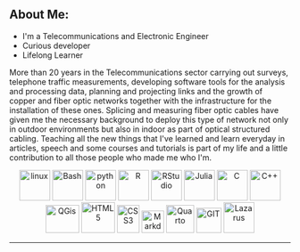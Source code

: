 ## About Me:
 
- I'm a Telecommunications and Electronic Engineer
- Curious developer
- Lifelong Learner

More than 20 years in the Telecommunications sector carrying out surveys, telephone traffic measurements, developing software tools for the analysis and processing data, planning and projecting links and the growth of copper and fiber optic networks together with the infrastructure for the installation of these ones.
Splicing and measuring fiber optic cables have given me the necessary background to deploy this type of network not only in outdoor environments but also in indoor as part of optical structured cabling.
Teaching all the new things that I've learned and learn everyday in articles, speech and some courses and tutorials is part of my life and a little contribution to all those people who made me who I'm.

<p align="center">
      <img src="https://www.vectorlogo.zone/logos/linux/linux-icon.svg" alt="linux" width="55" height="55"/>
      <img src="https://www.svgrepo.com/show/330523/gnubash.svg" alt="Bash" width="55" height="55"/> 
      <img src="https://www.vectorlogo.zone/logos/python/python-icon.svg" alt="python" width="55" height="55"/>
      <img src="https://www.r-project.org/logo/Rlogo.svg" alt="R" width="55" height="55"/>
      <img src="https://upload.wikimedia.org/wikipedia/commons/7/7d/Antu_rstudio.svg" alt="RStudio" width="55" height="55"/>
      <img src="https://www.svgrepo.com/show/349423/julia.svg" alt="Julia" width="55" height="55"/>
      <img src="https://upload.wikimedia.org/wikipedia/commons/thumb/1/18/C_Programming_Language.svg/380px-C_Programming_Language.svg.png?20201031132917" alt="C" width="55" height="55"/>
      <img src="https://raw.githubusercontent.com/isocpp/logos/master/cpp_logo.png" alt="C++" width="55" height="55"/>
      <img src="https://upload.wikimedia.org/wikipedia/commons/thumb/9/91/QGIS_logo_new.svg/256px-QGIS_logo_new.svg.png" alt="QGis" width="60" height="50"/>
      <img src="https://upload.wikimedia.org/wikipedia/commons/d/de/HTML5_oval_logo.png?20200530061339" alt="HTML5" width="60" height="55"/>
      <img src="https://upload.wikimedia.org/wikipedia/commons/thumb/d/d5/CSS3_logo_and_wordmark.svg/640px-CSS3_logo_and_wordmark.svg.png" alt="CSS3" width="40" height="50"/>
      <img src="https://upload.wikimedia.org/wikipedia/commons/thumb/4/48/Markdown-mark.svg/640px-Markdown-mark.svg.png" alt="Markdown" width="40" height="40"/>
      <img src="https://rstudio.github.io/cheatsheets/html/images/logo-quarto.png" alt="Quarto" width="50" height="50"/>
      <img src="https://www.vectorlogo.zone/logos/git-scm/git-scm-icon.svg" alt="GIT" width="45" height="45"/>
      <img src="https://upload.wikimedia.org/wikipedia/commons/8/80/Lazarus_Logo_%28new%29.png" alt="Lazarus" width="55" height="55"/>
      </p>

---
